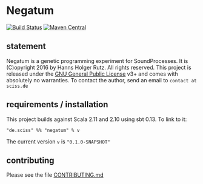 # Negatum

[![Build Status](https://travis-ci.org/Sciss/Negatum.svg?branch=master)](https://travis-ci.org/Sciss/Negatum)
[![Maven Central](https://maven-badges.herokuapp.com/maven-central/de.sciss/negatum_2.11/badge.svg)](https://maven-badges.herokuapp.com/maven-central/de.sciss/negatum_2.11)

## statement

Negatum is a genetic programming experiment for SoundProcesses.
It is (C)opyright 2016 by Hanns Holger Rutz. All rights reserved.
This project is released under the [GNU General Public License](https://raw.github.com/Sciss/Negatum/master/LICENSE) v3+ and comes with absolutely no warranties. 
To contact the author, send an email to `contact at sciss.de`

## requirements / installation

This project builds against Scala 2.11 and 2.10 using sbt 0.13.
To link to it:

    "de.sciss" %% "negatum" % v

The current version `v` is `"0.1.0-SNAPSHOT"`

## contributing

Please see the file [CONTRIBUTING.md](CONTRIBUTING.md)
